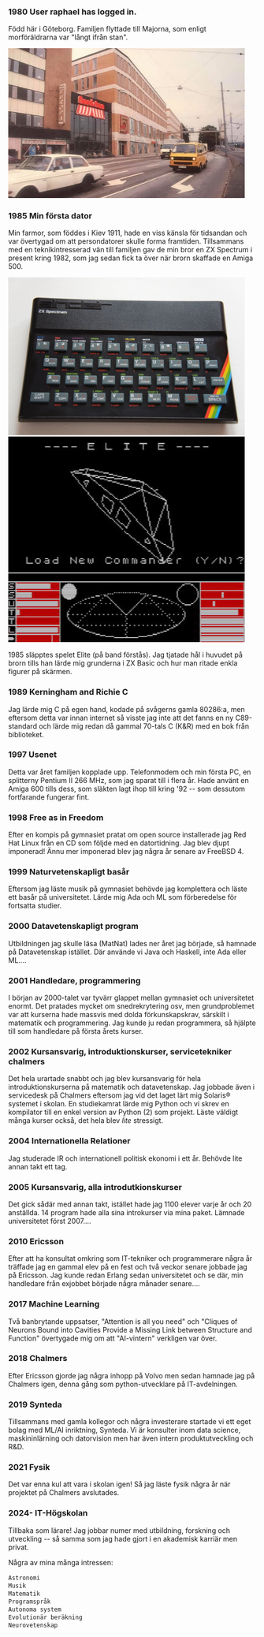 ### 1980 User raphael has logged in.
Född här i Göteborg. Familjen flyttade till Majorna, som enligt morföräldrarna var "långt ifrån stan".

<img src="../assets/nordstan.jpg" width=480>

### 1985 Min första dator
Min farmor, som föddes i Kiev 1911, hade en viss känsla för tidsandan och var övertygad om att persondatorer skulle forma framtiden. Tillsammans med en teknikintresserad vän till familjen gav de min bror en ZX Spectrum i present kring 1982, som jag sedan fick ta över när brorn skaffade en Amiga 500. 

<img src="../assets/speccy.jpg" width=480><img src="../assets/Elite.png" width=480>

1985 släpptes spelet Elite (på band förstås). Jag tjatade hål i huvudet på brorn tills han lärde mig grunderna i ZX Basic och hur man ritade enkla figurer på skärmen.
### 1989 Kerningham and Richie C
Jag lärde mig C på egen hand, kodade på svågerns gamla 80286:a, men eftersom detta var innan internet så visste jag inte att det fanns en ny C89-standard och lärde mig redan då gammal 70-tals C (K&R) med en bok från biblioteket.
### 1997 Usenet
Detta var året familjen kopplade upp. Telefonmodem och min första PC, en splitterny Pentium II 266 MHz, som jag sparat till i flera år. Hade använt en Amiga 600 tills dess, som släkten lagt ihop till kring '92 -- som dessutom fortfarande fungerar fint. 
### 1998 Free as in Freedom
Efter en kompis på gymnasiet pratat om open source installerade jag Red Hat Linux från en CD som följde med en datortidning. Jag blev djupt imponerad! Ännu mer imponerad blev jag några år senare av FreeBSD 4. 
### 1999 Naturvetenskapligt basår
Eftersom jag läste musik på gymnasiet behövde jag komplettera och läste ett basår på universitetet. Lärde mig Ada och ML som förberedelse för fortsatta studier.
### 2000 Datavetenskapligt program
Utbildningen jag skulle läsa (MatNat) lades ner året jag började, så hamnade på Datavetenskap istället. Där använde vi Java och Haskell, inte Ada eller ML....
### 2001 Handledare, programmering
I början av 2000-talet var tyvärr glappet mellan gymnasiet och universitetet enormt. Det pratades mycket om snedrekrytering osv, men grundproblemet var att kurserna hade massvis med dolda förkunskapskrav, särskilt i matematik och programmering. Jag kunde ju redan programmera, så hjälpte till som handledare på första årets kurser.
### 2002 Kursansvarig, introduktionskurser, servicetekniker chalmers
Det hela urartade snabbt och jag blev kursansvarig för hela introduktionskurserna på matematik och datavetenskap. Jag jobbade även i servicedesk på Chalmers eftersom jag vid det laget lärt mig Solaris® systemet i skolan. En studiekamrat lärde mig Python och vi skrev en kompilator till en enkel version av Python (2) som projekt. Läste väldigt många kurser också, det hela blev _lite_ stressigt.
### 2004 Internationella Relationer
Jag studerade IR och internationell politisk ekonomi i ett år. Behövde lite annan takt ett tag.
### 2005 Kursansvarig, alla introdutkionskurser
Det gick sådär med annan takt, istället hade jag 1100 elever varje år och 20 anställda. 14 program hade alla sina introkurser via mina paket. Lämnade universitetet först 2007....
### 2010 Ericsson 
Efter att ha konsultat omkring som IT-tekniker och programmerare några år träffade jag en gammal elev på en fest och två veckor senare jobbade jag på Ericsson. Jag kunde redan Erlang sedan universitetet och se där, min handledare från exjobbet började några månader senare....
### 2017 Machine Learning
Två banbrytande uppsatser, "Attention is all you need" och "Cliques of Neurons Bound into Cavities Provide a Missing Link between Structure and Function" övertygade mig om att "AI-vintern" verkligen var över. 
### 2018 Chalmers
Efter Ericsson gjorde jag några inhopp på Volvo men sedan hamnade jag på Chalmers igen, denna gång som python-utvecklare på IT-avdelningen.
### 2019 Synteda
Tillsammans med gamla kollegor och några investerare startade vi ett eget bolag med ML/AI inriktning, Synteda. Vi är konsulter inom data science, maskininlärning och datorvision men har även intern produktutveckling och R&D. 
### 2021 Fysik
Det var enna kul att vara i skolan igen! Så jag läste fysik några år när projektet på Chalmers avslutades.
### 2024- IT-Högskolan
Tillbaka som lärare! Jag jobbar numer med utbildning, forskning och utveckling -- så samma som jag hade gjort i en akademisk karriär men privat.


Några av mina många intressen:

    Astronomi
    Musik
    Matematik
    Programspråk
    Autonoma system
    Evolutionär beräkning
    Neurovetenskap